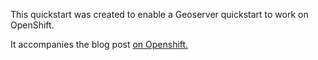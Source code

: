 This quickstart was created to enable a Geoserver quickstart to work on OpenShift.

It accompanies the blog post [on Openshift.]() 
